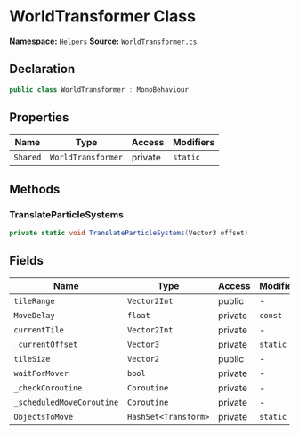 # WorldTransformer Class

**Namespace:** `Helpers`
**Source:** `WorldTransformer.cs`

## Declaration

```csharp
public class WorldTransformer : MonoBehaviour
```

## Properties

| Name | Type | Access | Modifiers |
|------|------|--------|-----------|
| `Shared` | `WorldTransformer` | private | `static` |

## Methods

### TranslateParticleSystems

```csharp
private static void TranslateParticleSystems(Vector3 offset)
```

## Fields

| Name | Type | Access | Modifiers |
|------|------|--------|-----------|
| `tileRange` | `Vector2Int` | public | - |
| `MoveDelay` | `float` | private | `const` |
| `currentTile` | `Vector2Int` | private | - |
| `_currentOffset` | `Vector3` | private | `static` |
| `tileSize` | `Vector2` | public | - |
| `waitForMover` | `bool` | private | - |
| `_checkCoroutine` | `Coroutine` | private | - |
| `_scheduledMoveCoroutine` | `Coroutine` | private | - |
| `ObjectsToMove` | `HashSet<Transform>` | private | `static` |

